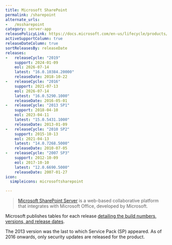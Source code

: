 ```yaml
---
title: Microsoft SharePoint
permalink: /sharepoint
alternate_urls:
-   /mssharepoint
category: server-app
releasePolicyLink: https://docs.microsoft.com/en-us/lifecycle/products/?terms=SharePoint%20Server
activeSupportColumn: true
releaseDateColumn: true
sortReleasesBy: releaseDate
releases:
-   releaseCycle: "2019"
    support: 2024-01-09
    eol: 2026-07-14
    latest: "16.0.10384.20000"
    releaseDate: 2018-10-22
-   releaseCycle: "2016"
    support: 2021-07-13
    eol: 2026-07-14
    latest: "16.0.5290.1000"
    releaseDate: 2016-05-01
-   releaseCycle: "2013 SP1"
    support: 2018-04-10
    eol: 2023-04-11
    latest: "15.0.5431.1000"
    releaseDate: 2013-01-09
-   releaseCycle: "2010 SP2"
    support: 2015-10-13
    eol: 2021-04-13
    latest: "14.0.7268.5000"
    releaseDate: 2010-07-05
-   releaseCycle: "2007 SP3"
    support: 2012-10-09
    eol: 2017-10-10
    latest: "12.0.6690.5000"
    releaseDate: 2007-01-27
icon:
  simpleicons: microsoftsharepoint

---
```


> [Microsoft SharePoint Server](https://en.wikipedia.org/wiki/SharePoint) is a web-based collaborative platform that integrates with Microsoft Office, developed by Microsoft.

Microsoft publishes tables for each release [detailing the build numbers, versions, and release dates](https://docs.microsoft.com/en-us/officeupdates/sharepoint-updates).

The 2013 version was the last to which Service Pack (SP) appeared. As of 2016 onwards, only security updates are released for the product.

